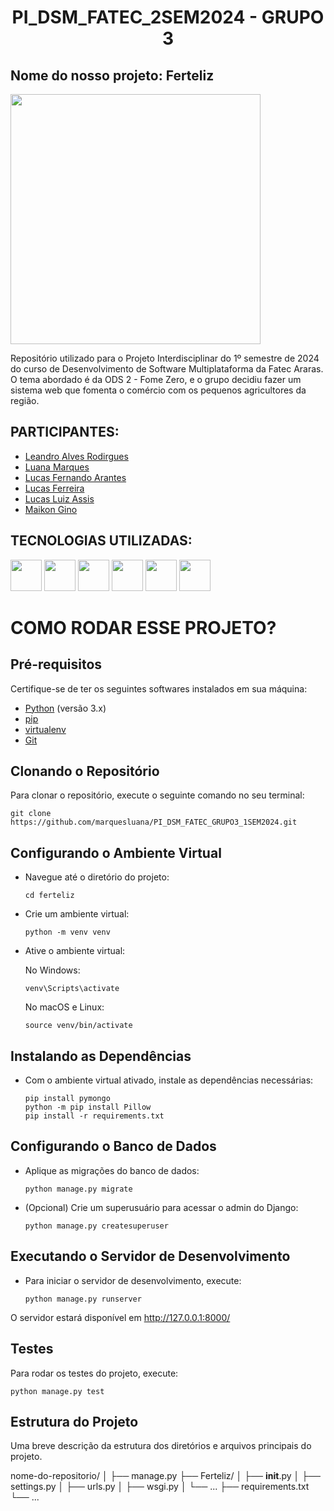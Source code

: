 # <h1 align="center">PI_DSM_FATEC_2SEM2024 - GRUPO 3</h1>
<h2>Nome do nosso projeto: Ferteliz</h2>
<img src="https://github.com/marquesluana/PI_DSM_FATEC_GRUPO3_1SEM2024/blob/6a8de795a296957d3ffd7ddf9b6bf30891a36d5b/designer/logo.jpg" width="400px" text-align="center">

Repositório utilizado para o Projeto Interdisciplinar do 1º semestre de 2024 do curso de Desenvolvimento de Software Multiplataforma da Fatec Araras. O tema abordado é da ODS 2 - Fome Zero, e o grupo decidiu fazer um sistema web que fomenta o comércio com os pequenos agricultores da região.

## PARTICIPANTES:
- [Leandro Alves Rodirgues](https://github.com/)<br>
- [Luana Marques](https://github.com/marquesluana)<br>
- [Lucas Fernando Arantes](https://github.com/Arantees)<br>
- [Lucas Ferreira](https://github.com/)<br>
- [Lucas Luiz Assis](https://github.com/Luhcyy)<br>
- [Maikon Gino](https://github.com/MaikonGino)<br>

## TECNOLOGIAS UTILIZADAS:
<div>
  <img src="https://cdn.jsdelivr.net/gh/devicons/devicon@latest/icons/django/django-plain.svg" width="50px">
  <img src="https://cdn.jsdelivr.net/gh/devicons/devicon@latest/icons/mongodb/mongodb-plain-wordmark.svg" width="50px">
  <img src="https://cdn.jsdelivr.net/gh/devicons/devicon/icons/github/github-original-wordmark.svg" width="50px">
  <img src="https://cdn.jsdelivr.net/gh/devicons/devicon/icons/html5/html5-plain-wordmark.svg" width="50px">
  <img src="https://cdn.jsdelivr.net/gh/devicons/devicon@latest/icons/python/python-original-wordmark.svg" width="50px">
  <img src="https://cdn.jsdelivr.net/gh/devicons/devicon/icons/vscode/vscode-original-wordmark.svg" width="50px">
</div>

# COMO RODAR ESSE PROJETO?
## Pré-requisitos

Certifique-se de ter os seguintes softwares instalados em sua máquina:

- [Python](https://www.python.org/downloads/) (versão 3.x)
- [pip](https://pip.pypa.io/en/stable/installation/)
- [virtualenv](https://virtualenv.pypa.io/en/latest/installation.html)
- [Git](https://git-scm.com/downloads)

## Clonando o Repositório

Para clonar o repositório, execute o seguinte comando no seu terminal:

    git clone https://github.com/marquesluana/PI_DSM_FATEC_GRUPO3_1SEM2024.git

## Configurando o Ambiente Virtual

- Navegue até o diretório do projeto:

      cd ferteliz

- Crie um ambiente virtual:

      python -m venv venv

- Ative o ambiente virtual:
  
  No Windows:

      venv\Scripts\activate

  No macOS e Linux:

      source venv/bin/activate

## Instalando as Dependências

- Com o ambiente virtual ativado, instale as dependências necessárias:

      pip install pymongo
      python -m pip install Pillow
      pip install -r requirements.txt

## Configurando o Banco de Dados

- Aplique as migrações do banco de dados:

      python manage.py migrate

- (Opcional) Crie um superusuário para acessar o admin do Django:

      python manage.py createsuperuser

## Executando o Servidor de Desenvolvimento

- Para iniciar o servidor de desenvolvimento, execute:

      python manage.py runserver
  
O servidor estará disponível em http://127.0.0.1:8000/

## Testes

Para rodar os testes do projeto, execute:

    python manage.py test

## Estrutura do Projeto

Uma breve descrição da estrutura dos diretórios e arquivos principais do projeto.

nome-do-repositorio/
│
├── manage.py
├── Ferteliz/
│   ├── __init__.py
│   ├── settings.py
│   ├── urls.py
│   ├── wsgi.py
│   └── ...
├── requirements.txt
└── ...
